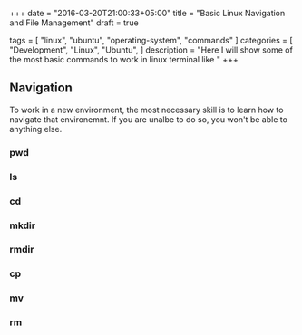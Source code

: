 +++
date = "2016-03-20T21:00:33+05:00"
title = "Basic Linux Navigation and File Management"
draft = true

tags = [
    "linux",
    "ubuntu",
    "operating-system",
    "commands"
]
categories = [
    "Development",
    "Linux",
    "Ubuntu",
]
description = "Here I will show some of the most basic commands to work in linux terminal like "
+++

## Navigation
To work in a new environment, the most necessary skill is to learn how to navigate that environemnt. If you are unalbe to do so, you won't be able to anything else.

### pwd

### ls

### cd

### mkdir

### rmdir

### cp

### mv

### rm